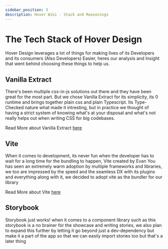 ```yaml
---
sidebar_position: 3
description: Hover Wiki - Stack and Reasonings
---
```


# The Tech Stack of Hover Design

Hover Design leverages a lot of things for making lives of its Developers and its consumers (Also Developers) Easier, heres our analysis and Insight that went behind choosing these things to help us.

## Vanilla Extract

There's been multiple css-in-js solutions out there and they have been great for the most part. But we chose Vanilla Extract for its simplicity, its 0 runtime and brings together plain css and plain Typescript. Its Type-Checked nature what made it intresting, but in practice we thought of having a strict system of knowing what's at your disposal and what's not really helps out when writing CSS for big codebases.

Read More about Vanilla Extract [here](https://vanilla-extract.style/)

## Vite

When it comes to development, its never fun when the developer has to wait for a long time for the bundling to happen, Vite created by Evan You has seen an extremely warm adoption by multiple frameworks and libraries, we too are impressed by the speed and the seamless DX with its plugins and everything along with it, we decided to adopt vite as the bundler for our library

Read More about Vite [here](https://vitejs.dev/)

## Storybook

Storybook just works! when it comes to a component library such as this storybook is a no brainer for the showcase and writing stories, we also plan to expand this further by letting it go beyond just a dev-dependency but make it a part of the app so that we can easily import stories too but that's a later thing
